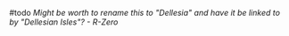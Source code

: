 #todo 
*Might be worth to rename this to "Dellesia" and have it be linked to by "Dellesian Isles"? - R-Zero*
